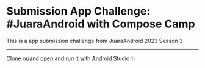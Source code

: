 # Submission App Challenge: #JuaraAndroid with Compose Camp 
This is a app submission challenge from JuaraAndroid 2023 Season 3

<hr>

Clone or/and open and run it with Android Studio ✨
